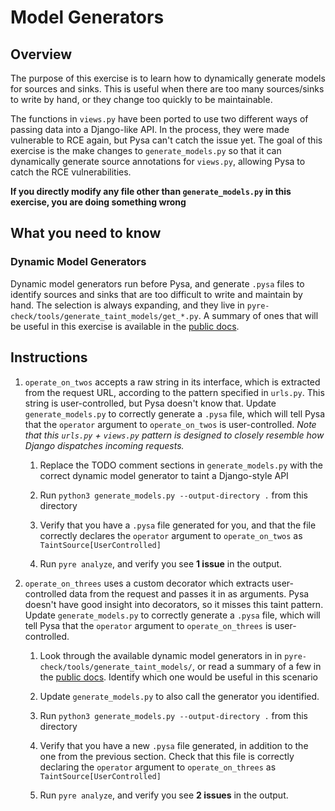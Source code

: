 # Model Generators
## Overview
The purpose of this exercise is to learn how to dynamically generate models for sources and sinks. This is useful when there are too many sources/sinks to write by hand, or they change too quickly to be maintainable.

The functions in `views.py` have been ported to use two different ways of passing data into a Django-like API. In the process, they were made vulnerable to RCE again, but Pysa can't catch the issue yet. The goal of this exercise is the make changes to `generate_models.py` so that it can dynamically generate source annotations for `views.py`, allowing Pysa to catch the RCE vulnerabilities.

**If you directly modify any file other than `generate_models.py` in this exercise, you are doing something wrong**

## What you need to know
### Dynamic Model Generators
Dynamic model generators run before Pysa, and generate `.pysa` files to identify sources and sinks that are too difficult to write and maintain by hand. The selection is always expanding, and they live in `pyre-check/tools/generate_taint_models/get_*.py`. A summary of ones that will be useful in this exercise is available in the [public docs](https://pyre-check.org/docs/pysa-model-generators.html#example-model-generators).

## Instructions

1. `operate_on_twos` accepts a raw string in its interface, which is extracted from the request URL, according to the pattern specified in `urls.py`. This string is user-controlled, but Pysa doesn't know that. Update `generate_models.py` to correctly generate a `.pysa` file, which will tell Pysa that the `operator` argument to `operate_on_twos` is user-controlled. _Note that this `urls.py` + `views.py` pattern is designed to closely resemble how Django dispatches incoming requests._

   1. Replace the TODO comment sections in `generate_models.py` with the correct dynamic model generator to taint a Django-style API

   1. Run `python3 generate_models.py --output-directory .` from this directory

   1. Verify that you have a `.pysa` file generated for you, and that the file correctly declares the `operator` argument to `operate_on_twos` as `TaintSource[UserControlled]`

   1. Run `pyre analyze`, and verify you see **1 issue** in the output.

1. `operate_on_threes` uses a custom decorator which extracts user-controlled data from the request and passes it in as arguments. Pysa doesn't have good insight into decorators, so it misses this taint pattern. Update `generate_models.py` to correctly generate a `.pysa` file, which will tell Pysa that the `operator` argument to `operate_on_threes` is user-controlled.

   1. Look through the available dynamic model generators in in `pyre-check/tools/generate_taint_models/`, or read a summary of a few in the [public docs](https://pyre-check.org/docs/pysa-model-generators.html#example-model-generators). Identify which one would be useful in this scenario

   1. Update `generate_models.py` to also call the generator you identified.

   1. Run `python3 generate_models.py --output-directory .` from this directory

   1. Verify that you have a new `.pysa` file generated, in addition to the one from the previous section. Check that this file is correctly declaring the `operator` argument to `operate_on_threes` as `TaintSource[UserControlled]`

   1. Run `pyre analyze`, and verify you see **2 issues** in the output.
